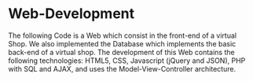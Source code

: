 # Web-Development
The following Code is a Web which consist in the front-end of a virtual Shop. 
We also implemented the Database which implements the basic back-end of a virtual shop. 
The development of this Web contains the following technologies: 
HTML5, CSS, Javascript (jQuery and JSON), PHP with SQL and AJAX, and uses the Model-View-Controller architecture.
